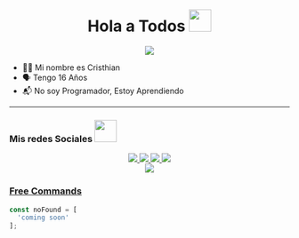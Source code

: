 <h1 align="center">Hola a Todos <img src="https://user-images.githubusercontent.com/1303154/88677602-1635ba80-d120-11ea-84d8-d263ba5fc3c0.gif" width="40px" alt=""><br></h1>
<p align="center">
  <img src="https://telegra.ph/file/8627adc2516665602e266.jpg" />
</p>

<p align="center">

- 👨‍💻 Mi nombre es Cristhian
- 🗣️ Tengo 16 Años
- 📬 No soy Programador, Estoy Aprendiendo

</p>

------
### Mis redes Sociales <img src="https://camo.githubusercontent.com/be37cdc8f930300096c506ad4574eaae977c48fbb2705cfcb92f4eeab8282c7a/68747470733a2f2f6d656469612e67697068792e636f6d2f6d656469612f56674344417a634b767352364f4d307557672f67697068792e676966" width="40px" alt=""><br></h1>
<p align="center">
  <a href="https://wa.me/51961574241"><img src="https://img.shields.io/badge/WhatsApp-25D366?style=for-the-badge&logo=whatsapp&logoColor=white" />
  <a href="https://www.facebook.com/JScristhian"><img src="https://img.shields.io/badge/Facebook-%234267B2.svg?&style=for-the-badge&logo=facebook&logoColor=white" />
  <a href="https://github.com/JScristhian"><img src="https://img.shields.io/badge/GitHub-100000?style=for-the-badge&logo=github&logoColor=white" /> 
  <a href="https://youtube.com/c/JScristhianMusic"><img src="https://img.shields.io/badge/YouTube-jscristhian-ff0000?style=for-the-badge&logo=youtube&logoColor=ff0000&link=https://youtube.com/c/JScristhianMusic" /><br>
  <a href="https://youtube.com/c/JScristhianMusic"><img src="https://img.shields.io/youtube/channel/subscribers/UC8OT6UQxXO7tTV9BahYCWxw?label=subscriptores" /> <br>
</p>

### Free Commands

``` ts
const noFound = [
  'coming soon'
];
```
